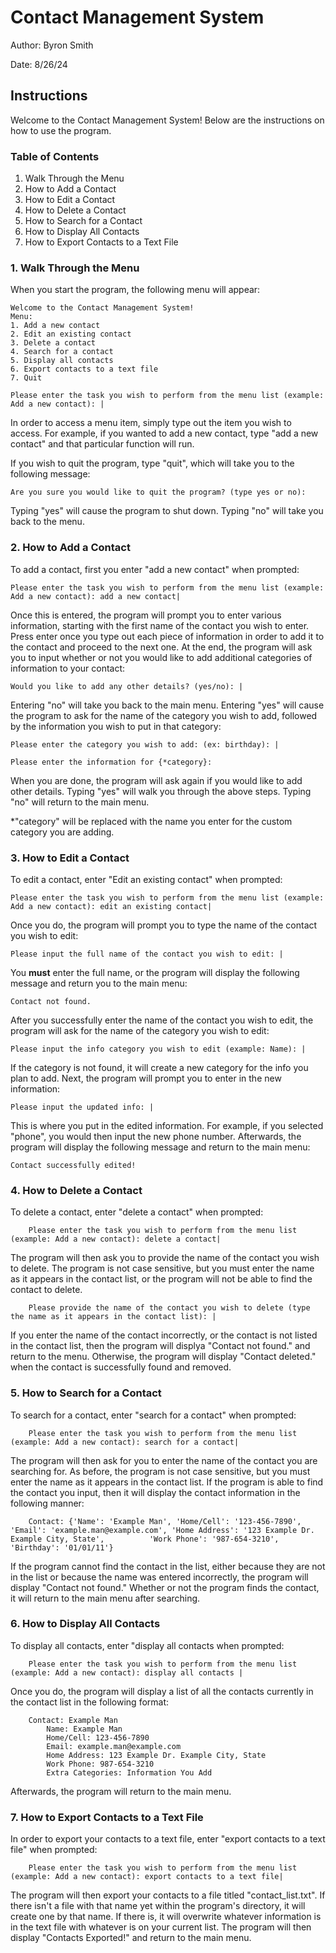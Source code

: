 # Contact Management System #

Author: Byron Smith

Date: 8/26/24

## Instructions ##

Welcome to the Contact Management System! Below are the instructions on how to use the program.

### Table of Contents ###

1.  Walk Through the Menu
2.  How to Add a Contact
3.  How to Edit a Contact
4.  How to Delete a Contact
5.  How to Search for a Contact
6.  How to Display All Contacts
7.  How to Export Contacts to a Text File

### 1. Walk Through the Menu ###
When you start the program, the following menu will appear:

    Welcome to the Contact Management System!
    Menu:
    1. Add a new contact
    2. Edit an existing contact
    3. Delete a contact
    4. Search for a contact
    5. Display all contacts
    6. Export contacts to a text file
    7. Quit

    Please enter the task you wish to perform from the menu list (example: Add a new contact): |

In order to access a menu item, simply type out the item you wish to access. For example, if you wanted to add a new contact, type "add a new contact" and that particular function will run.

If you wish to quit the program, type "quit", which will take you to the following message: 

    Are you sure you would like to quit the program? (type yes or no): 

Typing "yes" will cause the program to shut down. Typing "no" will take you back to the menu.

### 2. How to Add a Contact ###

To add a contact, first you enter "add a new contact" when prompted:

    Please enter the task you wish to perform from the menu list (example: Add a new contact): add a new contact|

Once this is entered, the program will prompt you to enter various information, starting with the first name of the contact you wish to enter. Press enter once you type out each piece of information in order to add it to the contact and proceed to the next one.
At the end, the program will ask you to input whether or not you would like to add additional categories of information to your contact:

    Would you like to add any other details? (yes/no): |

Entering "no" will take you back to the main menu.
Entering "yes" will cause the program to ask for the name of the category you wish to add, followed by the information you wish to put in that category:

    Please enter the category you wish to add: (ex: birthday): |

    Please enter the information for {*category}: 

When you are done, the program will ask again if you would like to add other details. Typing "yes" will walk you through the above steps. Typing "no" will return to the main menu.
  
*"category" will be replaced with the name you enter for the custom category you are adding.

### 3. How to Edit a Contact ###

To edit a contact, enter "Edit an existing contact" when prompted:

    Please enter the task you wish to perform from the menu list (example: Add a new contact): edit an existing contact|

Once you do, the program will prompt you to type the name of the contact you wish to edit:

    Please input the full name of the contact you wish to edit: |

You **must** enter the full name, or the program will display the following message and return you to the main menu:

    Contact not found.

After you successfully enter the name of the contact you wish to edit, the program will ask for the name of the category you wish to edit:

    Please input the info category you wish to edit (example: Name): |

If the category is not found, it will create a new category for the info you plan to add. Next, the program will prompt you to enter in the new information:

    Please input the updated info: |

This is where you put in the edited information.  For example, if you selected "phone", you would then input the new phone number. Afterwards, the program will display the following message and return to the main menu:

    Contact successfully edited!

### 4. How to Delete a Contact ###

To delete a contact, enter "delete a contact" when prompted:

        Please enter the task you wish to perform from the menu list (example: Add a new contact): delete a contact|

The program will then ask you to provide the name of the contact you wish to delete. The program is not case sensitive, but you must enter the name as it appears in the contact list, or the program will not be able to find the contact to delete.

        Please provide the name of the contact you wish to delete (type the name as it appears in the contact list): |

If you enter the name of the contact incorrectly, or the contact is not listed in the contact list, then the program will displya "Contact not found." and return to the menu. Otherwise, the program will display "Contact deleted." when the contact is successfully found and removed. 

### 5. How to Search for a Contact ###

To search for a contact, enter "search for a contact" when prompted:

        Please enter the task you wish to perform from the menu list (example: Add a new contact): search for a contact|

The program will then ask for you to enter the name of the contact you are searching for. As before, the program is not case sensitive, but you must enter the name as it appears in the contact list. If the program is able to find the contact you input, then it will display the contact information in the following manner:

        Contact: {'Name': 'Example Man', 'Home/Cell': '123-456-7890', 'Email': 'example.man@example.com', 'Home Address': '123 Example Dr. Example City, State',          'Work Phone': '987-654-3210', 'Birthday': '01/01/11'}

If the program cannot find the contact in the list, either because they are not in the list or because the name was entered incorrectly, the program will display "Contact not found." Whether or not the program finds the contact, it will return to the main menu after searching.

### 6. How to Display All Contacts ###

To display all contacts, enter "display all contacts when prompted:

        Please enter the task you wish to perform from the menu list (example: Add a new contact): display all contacts |

Once you do, the program will display a list of all the contacts currently in the contact list in the following format:

        Contact: Example Man
            Name: Example Man
            Home/Cell: 123-456-7890
            Email: example.man@example.com
            Home Address: 123 Example Dr. Example City, State
            Work Phone: 987-654-3210
            Extra Categories: Information You Add

Afterwards, the program will return to the main menu.

### 7. How to Export Contacts to a Text File ###

In order to export your contacts to a text file, enter "export contacts to a text file" when prompted:

        Please enter the task you wish to perform from the menu list (example: Add a new contact): export contacts to a text file|

The program will then export your contacts to a file titled "contact_list.txt". If there isn't a file with that name yet within the program's directory, it will create one by that name. If there is, it will overwrite whatever information is in the text file with whatever is on your current list. The program will then display "Contacts Exported!" and return to the main menu.
